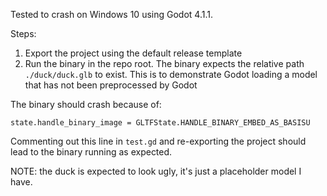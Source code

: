 Tested to crash on Windows 10 using Godot 4.1.1.

Steps:

1. Export the project using the default release template
2. Run the binary in the repo root. The binary expects the relative path `./duck/duck.glb` to exist. This is to demonstrate Godot loading a model that has not been preprocessed by Godot

The binary should crash because of:

```gdscript
state.handle_binary_image = GLTFState.HANDLE_BINARY_EMBED_AS_BASISU
```

Commenting out this line in `test.gd` and re-exporting the project should lead to the binary running as expected.

NOTE: the duck is expected to look ugly, it's just a placeholder model I have.

